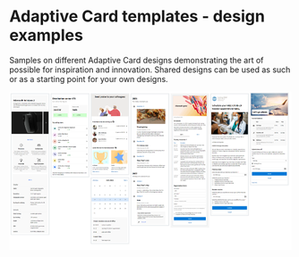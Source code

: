 # Adaptive Card templates - design examples

Samples on different Adaptive Card designs demonstrating the art of possible for inspiration and innovation. Shared designs can be used as such or as a starting point for your own designs.

![pic of provided samples](assets/readmeimage.png)
